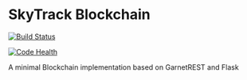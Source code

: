 # SkyTrack Blockchain

[![Build Status](https://travis-ci.org/OneTesseractInMultiverse/SkyTrack.svg?branch=master)](https://travis-ci.org/OneTesseractInMultiverse/SkyTrack)

[![Code Health](https://landscape.io/github/OneTesseractInMultiverse/SkyTrack/master/landscape.svg?style=flat)](https://landscape.io/github/OneTesseractInMultiverse/SkyTrack/master)


A minimal Blockchain implementation based on GarnetREST and Flask
